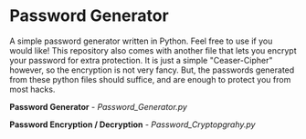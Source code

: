 # Password Generator

A simple password generator written in Python. Feel free to use if you would like! This repository also comes with another file that lets you encrypt your password for extra protection. It is just a simple "Ceaser-Cipher" however, so the encryption is not very fancy. But, the passwords generated from these python files should suffice, and are enough to protect you from most hacks. 

**Password Generator** - *Password_Generator.py*

**Password Encryption / Decryption** - *Password_Cryptopgrahy.py*
